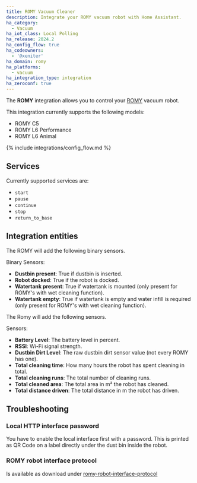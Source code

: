 ```yaml
---
title: ROMY Vacuum Cleaner
description: Integrate your ROMY vacuum robot with Home Assistant.
ha_category:
  - Vacuum
ha_iot_class: Local Polling
ha_release: 2024.2
ha_config_flow: true
ha_codeowners:
  - '@xeniter'
ha_domain: romy
ha_platforms:
  - vacuum
ha_integration_type: integration
ha_zeroconf: true
---
```


The **ROMY** integration allows you to control your [ROMY](https://www.romyrobot.com) vacuum robot.

This integration currently supports the following models:

- ROMY C5
- ROMY L6 Performance
- ROMY L6 Animal

{% include integrations/config_flow.md %}

## Services

Currently supported services are:

- `start`
- `pause`
- `continue`
- `stop`
- `return_to_base`

## Integration entities

The ROMY will add the following binary sensors.

Binary Sensors:

- **Dustbin present**: True if dustbin is inserted.
- **Robot docked**: True if the robot is docked.
- **Watertank present**: True if watertank is mounted (only present for ROMY's with wet cleaning function).
- **Watertank empty**: True if watertank is empty and water infill is required (only present for ROMY's with wet cleaning function).


The Romy will add the following sensors.

Sensors:

- **Battery Level**: The battery level in percent.
- **RSSI**: Wi-Fi signal strength.
- **Dustbin Dirt Level**: The raw dustbin dirt sensor value (not every ROMY has one).
- **Total cleaning time**: How many hours the robot has spent cleaning in total.
- **Total cleaning runs**: The total number of cleaning runs.
- **Total cleaned area**: The total area in m² the robot has cleaned.
- **Total distance driven**: The total distance in m the robot has driven.


## Troubleshooting

### Local HTTP interface password

You have to enable the local interface first with a password. This is printed as QR Code on a label directly under the dust bin inside the robot.

### ROMY robot interface protocol

Is available as download under [romy-robot-interface-protocol](https://www.romyrobot.com/en-AT/romy-robot-interface-protocol)
